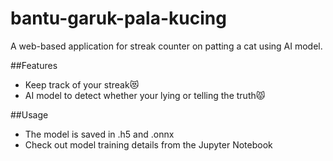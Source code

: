 # bantu-garuk-pala-kucing
A web-based application for streak counter on patting a cat using AI model.

##Features
- Keep track of your streak😻
- AI model to detect whether your lying or telling the truth😾

##Usage
- The model is saved in .h5 and .onnx
- Check out model training details from the Jupyter Notebook

